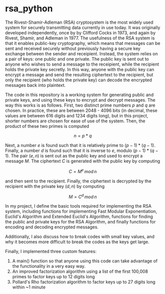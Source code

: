 # rsa_python

The Rivest-Shamir-Adleman (RSA) cryptosystem is the most widely used system for securely transmitting data currently in use today. It was originally developed independently, once by by Clifford Cocks in 1973, and again by Rivest, Shamir, and Adleman in 1977. The usefulness of the RSA system is that it enables public-key cryptography, which means that messages can be sent and received securely without previously having a secure key exchange between the sender and receipient. Instead, the system relies on a pair of keys: one public and one private. The public key is sent out to anyone who wishes to send a message to the receipient, while the recipient holds the private key secretly. In this way, anyone with the public key can encrypt a message and send the resulting ciphertext to the recipient, but only the recipient (who holds the private key) can decode the encrypted messages back into plaintext.

The code in this repository is a working system for generating public and private keys, and using these keys to encrypt and decrypt messages. The way this works is as follows. First, two distinct prime numbers $p$ and $q$ are chosen. In practice, these are between 2048 - 4096 bits (in decimal, these values are between 616 digits and 1234 digits long), but in this project, shorter numbers are chosen for ease of use of the system. Then, the product of these two primes is computed

$$
n = p * q 
$$

Next, a number $e$ is found such that it is relatively prime to $(p - 1) * (q - 1)$. Finally, a number $d$ is found such that it is inverse to $e$, modulo $(p - 1) * (q - 1)$. The pair $(e, n)$ is sent out as the public key and used to encrypt a message $M$. The ciphertext $C$ is generated with the public key by computing 

$$
C = M ^ {e} \, mod \, n
$$

and then sent to the recipient. Finally, the ciphertext is decrypted by the recipient with the private key $(d, n)$ by computing 

$$
M = C ^ {d} \, mod \, n
$$

In my project, I define the basic tools required for implementing the RSA system, including functions for implementing Fast Modular Exponentiation, Euclid's Algorithm and Extended Euclid's Algorithm, functions for finding the public and private keys for the RSA Algorithm, and finally functions for encoding and decoding encrypted messages.

Additionally, I also discuss how to break codes with small key values, and why it becomes more difficult to break the codes as the keys get large.

Finally, I implemented three custom features:
1. A main() function so that anyone using this code can take advantage of the functionality in a very easy way.
2. An improved factorization algorithm using a list of the first 100,008 primes to factor keys up to 12 digits long
3. Pollard's Rho factorization algorithm to factor keys up to 27 digits long within ~1 minute
